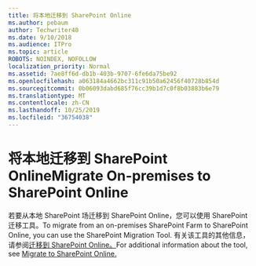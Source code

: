 ```yaml
---
title: 将本地迁移到 SharePoint Online
ms.author: pebaum
author: Techwriter40
ms.date: 9/10/2018
ms.audience: ITPro
ms.topic: article
ROBOTS: NOINDEX, NOFOLLOW
localization_priority: Normal
ms.assetid: 7ae8ff6d-db1b-403b-9707-6fe6da75be92
ms.openlocfilehash: a063184a4662bc311c91b50a62456f40728b854d
ms.sourcegitcommit: 0b06093dabd685f76cc39b1d7c0f8b03883b6e79
ms.translationtype: MT
ms.contentlocale: zh-CN
ms.lasthandoff: 10/25/2019
ms.locfileid: "36754038"
---
```

# <a name="migrate-on-premises-to-sharepoint-online"></a><span data-ttu-id="2a13b-102">将本地迁移到 SharePoint Online</span><span class="sxs-lookup"><span data-stu-id="2a13b-102">Migrate On-premises to SharePoint Online</span></span>

<span data-ttu-id="2a13b-103">若要从本地 SharePoint 场迁移到 SharePoint Online，您可以使用 SharePoint 迁移工具。</span><span class="sxs-lookup"><span data-stu-id="2a13b-103">To migrate from an on-premises SharePoint Farm to SharePoint Online, you can use the SharePoint Migration Tool.</span></span> <span data-ttu-id="2a13b-104">有关该工具的其他信息，请参阅[迁移到 SharePoint Online。](https://go.microsoft.com/fwlink/?linkid=2019574)</span><span class="sxs-lookup"><span data-stu-id="2a13b-104">For additional information about the tool, see [Migrate to SharePoint Online.](https://go.microsoft.com/fwlink/?linkid=2019574)</span></span>
  

